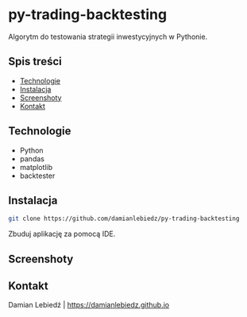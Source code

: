 # py-trading-backtesting
Algorytm do testowania strategii inwestycyjnych w Pythonie.

## Spis treści
- [Technologie](#technologie)
- [Instalacja](#instalacja)
- [Screenshoty](#screenshoty)
- [Kontakt](#kontakt)

## Technologie
- Python
- pandas
- matplotlib
- backtester

## Instalacja

```bash
git clone https://github.com/damianlebiedz/py-trading-backtesting
```

Zbuduj aplikację za pomocą IDE.

## Screenshoty

## Kontakt
Damian Lebiedź | 
https://damianlebiedz.github.io
